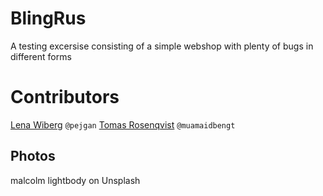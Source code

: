 # BlingRus
A testing excersise consisting of a simple webshop with plenty of bugs in different forms

# Contributors

[Lena Wiberg](https://github.com/pejgan) `@pejgan`
[Tomas Rosenqvist](https://github.com/muamaidbengt) `@muamaidbengt`

## Photos
malcolm lightbody on Unsplash
